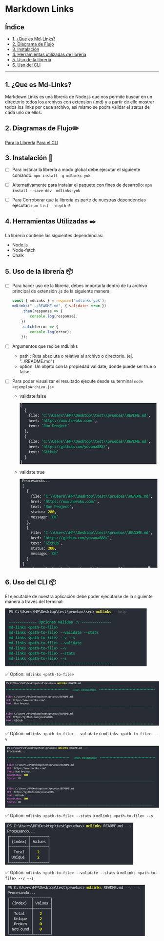 # Markdown Links

## Índice

* [1. ¿Que es Md-Links?](#1-que-es-md-links)
* [2. Diagrama de Flujo](#2-diagrama-de-flujo)
* [3. Instalación](#3-instalación)
* [4. Herramientas utilizadas de librería](#4-herramientas-utilizadas)
* [5. Uso de la librería](#5-uso-de-la-librería)
* [6. Uso del CLI](#6-uso-del-cli)

***

## 1. ¿Que es Md-Links?

Markdown Links es una librería de Node.js que nos permite buscar en un directorio todos los archivos con extension (.md) y a partir de ello mostrar todos los links por cada archivo, asi mismo se podra validar el status de cada uno de ellos.

## 2. Diagramas de Flujo:pencil2:

   [Para la Librería](src/img/md_links.jpg)
   [Para el CLI](src/img/cli.jpg)

## 3. Instalación :rocket:

- [ ] Para instalar la librería a modo global debe ejecutar el siguiente comando: `npm install -g mdlinks-yok`

- [ ] Alternativamente para instalar el paquete con fines de desarrollo: `npm install --save-dev  mdlinks-yok`

- [ ] Para Corroborar que la libreria es parte de nuestras dependencias ejecutar: `npm list --depth 0`

## 4. Herramientas Utilizadas 	:black_nib:

La librería contiene las siguientes dependencias:
* Node.js
* Node-fetch
* Chalk

## 5. Uso de la librería :package:

- [ ] Para hacer uso de la librería, debes importarla dentro de tu archivo principal de extensión .js de la siguiente manera:
    ```js
    const { mdLinks } = require('mdlinks-yok');
    mdLinks("../README.md", { validate: true })
        .then(response => {
            console.log(response);
        })
        .catch(error => {
            console.log(error);
        });
    ```

- [ ] Argumentos que recibe mdLinks
    - path : Ruta absoluta o relativa al archivo o directorio. (ej. "../README.md")
    - option: Un objeto con la propiedad validate, donde puede ser true o false 

- [ ] Para poder visualizar el resultado ejecute desde su terminal `node <ejemploArchivo.js>` 
    - validate:false

      ![resultApiFalse](src/img/resultApiFalse.png)

    - validate:true

      ![resultApiTrue](src/img/resultApiTrue.png)

## 6. Uso del CLI :package:
  El ejecutable de nuestra aplicación debe poder ejecutarse de la siguiente manera a través del terminal:

  ![helpCLI](src/img/clihelp.png)
    

  :white_check_mark:  Option: `mdlinks <path-to-file>`
    
   ![helpCLI](src/img/clipath.png)

   :white_check_mark:  Option: `mdlinks <path-to-file> --validate` o `mdlinks <path-to-file> --v`
    
   ![helpCLI](src/img/cli-v.png)

   :white_check_mark:  Option: `mdlinks <path-to-file> --stats` o `mdlinks <path-to-file> --s`
    
   ![helpCLI](src/img/cli-s.png)

   :white_check_mark:  Option: `mdlinks <path-to-file> --validate --stats` o `mdlinks <path-to-file> --v --s`
    
   ![helpCLI](src/img/cli-v-s.png)

